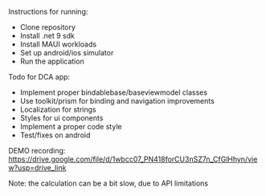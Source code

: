 Instructions for running:
- Clone repository
- Install .net 9 sdk
- Install MAUI workloads
- Set up android/ios simulator
- Run the application

Todo for DCA app:
- Implement proper bindablebase/baseviewmodel classes
- Use toolkit/prism for binding and navigation improvements
- Localization for strings
- Styles for ui components
- Implement a proper code style
- Test/fixes on android

DEMO recording:
https://drive.google.com/file/d/1wbcc07_PN418forCU3nSZ7n_CfGlHhyn/view?usp=drive_link

Note: the calculation can be a bit slow, due to API limitations
